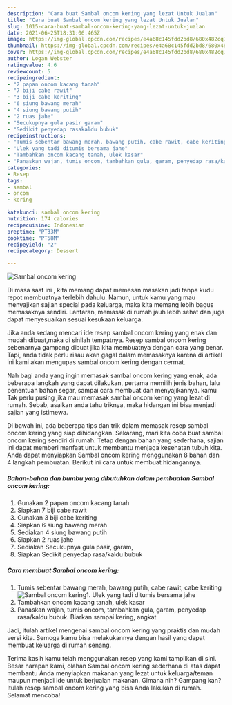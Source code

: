 ```yaml
---
description: "Cara buat Sambal oncom kering yang lezat Untuk Jualan"
title: "Cara buat Sambal oncom kering yang lezat Untuk Jualan"
slug: 1015-cara-buat-sambal-oncom-kering-yang-lezat-untuk-jualan
date: 2021-06-25T18:31:06.465Z
image: https://img-global.cpcdn.com/recipes/e4a68c145fdd2bd8/680x482cq70/sambal-oncom-kering-foto-resep-utama.jpg
thumbnail: https://img-global.cpcdn.com/recipes/e4a68c145fdd2bd8/680x482cq70/sambal-oncom-kering-foto-resep-utama.jpg
cover: https://img-global.cpcdn.com/recipes/e4a68c145fdd2bd8/680x482cq70/sambal-oncom-kering-foto-resep-utama.jpg
author: Logan Webster
ratingvalue: 4.6
reviewcount: 5
recipeingredient:
- "2 papan oncom kacang tanah"
- "7 biji cabe rawit"
- "3 biji cabe keriting"
- "6 siung bawang merah"
- "4 siung bawang putih"
- "2 ruas jahe"
- "Secukupnya gula pasir garam"
- "Sedikit penyedap rasakaldu bubuk"
recipeinstructions:
- "Tumis sebentar bawang merah, bawang putih, cabe rawit, cabe keriting"
- "Ulek yang tadi ditumis bersama jahe"
- "Tambahkan oncom kacang tanah, ulek kasar"
- "Panaskan wajan, tumis oncom, tambahkan gula, garam, penyedap rasa/kaldu bubuk. Biarkan sampai kering, angkat"
categories:
- Resep
tags:
- sambal
- oncom
- kering

katakunci: sambal oncom kering 
nutrition: 174 calories
recipecuisine: Indonesian
preptime: "PT33M"
cooktime: "PT58M"
recipeyield: "2"
recipecategory: Dessert

---
```



![Sambal oncom kering](https://img-global.cpcdn.com/recipes/e4a68c145fdd2bd8/680x482cq70/sambal-oncom-kering-foto-resep-utama.jpg)

Di masa  saat ini , kita memang dapat memesan masakan jadi tanpa kudu repot membuatnya terlebih dahulu. Namun, untuk kamu yang mau menyajikan sajian special pada keluarga, maka kita memang lebih bagus memasaknya sendiri. Lantaran, memasak di rumah jauh lebih sehat dan juga dapat menyesuaikan sesuai kesukaan keluarga.

Jika anda sedang mencari ide resep sambal oncom kering yang enak dan mudah dibuat,maka di sinilah tempatnya. Resep sambal oncom kering  sebenarnya gampang dibuat jika kita membuatnya dengan cara yang benar. Tapi, anda tidak perlu risau akan gagal dalam memasaknya 
karena di artikel ini kami akan mengupas sambal oncom kering dengan cermat.  



Nah bagi anda yang ingin memasak sambal oncom kering yang enak, ada beberapa langkah yang dapat dilakukan, pertama memilih jenis bahan, lalu penentuan bahan segar, sampai cara membuat dan menyajikannya. kamu Tak perlu pusing jika mau memasak sambal oncom kering yang lezat di rumah. Sebab, asalkan anda  tahu triknya, maka hidangan ini bisa menjadi sajian yang istimewa.

Di bawah ini, ada beberapa tips dan trik dalam memasak resep sambal oncom kering yang siap dihidangkan. Sekarang, mari kita coba buat sambal oncom kering sendiri di rumah. Tetap dengan bahan yang sederhana, sajian ini dapat memberi manfaat untuk membantu menjaga kesehatan tubuh kita. Anda dapat menyiapkan Sambal oncom kering menggunakan 8 bahan dan 4 langkah pembuatan. Berikut ini cara untuk membuat hidangannya.

<!--inarticleads1-->

##### Bahan-bahan dan bumbu yang dibutuhkan dalam pembuatan Sambal oncom kering:

1. Gunakan 2 papan oncom kacang tanah
1. Siapkan 7 biji cabe rawit
1. Gunakan 3 biji cabe keriting
1. Siapkan 6 siung bawang merah
1. Sediakan 4 siung bawang putih
1. Siapkan 2 ruas jahe
1. Sediakan Secukupnya gula pasir, garam,
1. Siapkan Sedikit penyedap rasa/kaldu bubuk




<!--inarticleads2-->

##### Cara membuat Sambal oncom kering:

1. Tumis sebentar bawang merah, bawang putih, cabe rawit, cabe keriting
<img src="https://img-global.cpcdn.com/steps/b038c274aadb448f/160x128cq70/sambal-oncom-kering-langkah-memasak-1-foto.jpg" alt="Sambal oncom kering">1. Ulek yang tadi ditumis bersama jahe
1. Tambahkan oncom kacang tanah, ulek kasar
1. Panaskan wajan, tumis oncom, tambahkan gula, garam, penyedap rasa/kaldu bubuk. Biarkan sampai kering, angkat




Jadi, itulah artikel mengenai  sambal oncom kering  yang praktis dan mudah versi kita. Semoga kamu bisa melakukannya dengan hasil yang dapat membuat keluarga di rumah senang. 

Terima kasih kamu telah menggunakan resep yang kami tampilkan di sini. Besar harapan kami, olahan  Sambal oncom kering sederhana di atas dapat membantu Anda menyiapkan makanan yang lezat untuk keluarga/teman maupun menjadi ide untuk berjualan makanan. Gimana nih? Gampang kan? Itulah resep sambal oncom kering yang bisa Anda lakukan di rumah. Selamat mencoba!

